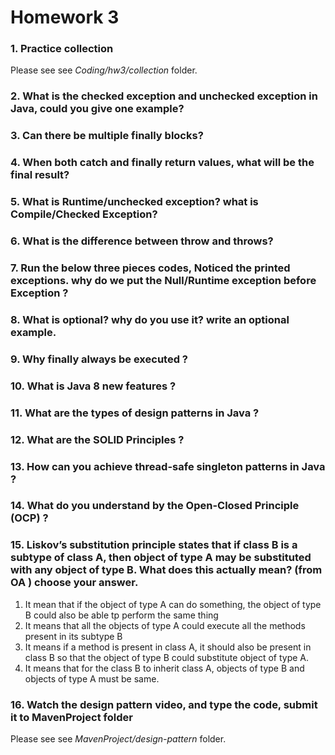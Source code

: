 # Homework 3

### 1. Practice collection
Please see see *Coding/hw3/collection* folder.
### 2. What is the checked exception and unchecked exception in Java, could you give one example?
### 3. Can there be multiple finally blocks?
### 4. When both catch and finally return values, what will be the final result?
### 5. What is Runtime/unchecked exception? what is Compile/Checked Exception?
### 6. What is the difference between throw and throws?
### 7. Run the below three pieces codes, Noticed the printed exceptions. why do we put the Null/Runtime exception before Exception ?
### 8. What is optional? why do you use it? write an optional example.
### 9. Why finally always be executed ?
### 10.  What is Java 8 new features ?
### 11.  What are the types of design patterns in Java ?
### 12.  What are the SOLID Principles ?
### 13.  How can you achieve thread-safe singleton patterns in Java ?
### 14. What do you understand by the Open-Closed Principle (OCP) ?
### 15. Liskov’s substitution principle states that if class B is a subtype of class A, then object of type A may be substituted with any object of type B. What does this actually mean? (from OA ) choose your answer.
1. It mean that if the object of type A can do something, the object of type B could also be able tp perform the same thing
2. It means that all the objects of type A could execute all the methods present in its subtype B
3. It means if a method is present in class A, it should also be present in class B so that the object of
type B could substitute object of type A.
4. It means that for the class B to inherit class A, objects of type B and objects of type A must be same.
### 16.  Watch the design pattern video, and type the code, submit it to MavenProject folder
Please see see *MavenProject/design-pattern* folder.
